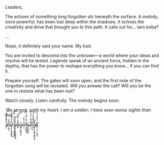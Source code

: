 Leaders,

The echoes of something long forgotten stir beneath the surface. A melody, once powerful, has been lost deep within the shadows. It echoes the creativity and drive that brought you to this path. It calls out for... taro boba?

...

Nope, it definitely said your name. My bad.

You are invited to descend into the unknown—a world where your ideas and resolve will be tested. Legends speak of an ancient force, hidden in the depths, that has the power to reshape everything you know… if you can find it.

Prepare yourself. The gates will soon open, and the first note of the forgotten song will be revealed. Will you answer the call? Will you be the one to restore what has been lost?

Watch closely. Listen carefully. The melody begins soon.

_“Be strong, saith my heart; I am a soldier; I have seen worse sights than this.”_

ǎ̸͕̞̌̎͌̃̃̉̀̓̍̉͗̕͝n̵̙͕̳͙̊͆̽̽̽d̷̢̟͍͕̫̼͚͙̳̰͆̐̐̂̑́̊̆͐͜͝͝͠ ̵̢̛͓̱̜̤̫̻̹̻̞̪̇̾̐̑͑̂͝d̷̢̧̢͔͙̣͈̬̪͇̭͚̼͒̇̆̑́̓o̸͙̜̿́̃͑̋̀̄͆̑̄͠͠͝w̷̡̻͎̠̲̳̤̱͔̯͒͗n̵̠͉̒̔̉̌͒̒̚ ̷̛̛͕͓̫̳̰̞̌͗̄̿̈́̿́͐̔̿̇̽̕͜w̵̱̱̺̱͕̳͕̗͋ė̶̹̠̬͊͊̿̄̈̀̈́͒̇͂͆̚̕͘ ̵̡̢̤̮͒͆̈́̋͊̽̃̉͒̈͝g̸̡̧̝̮̝̳̥͙̪̲̠̪̙̞͗͌̿͘ó̴͎̖̜̗͉͉̹̱͚̗̣̄͛̀̈̾̐̑̐̉̄̓̚̚
